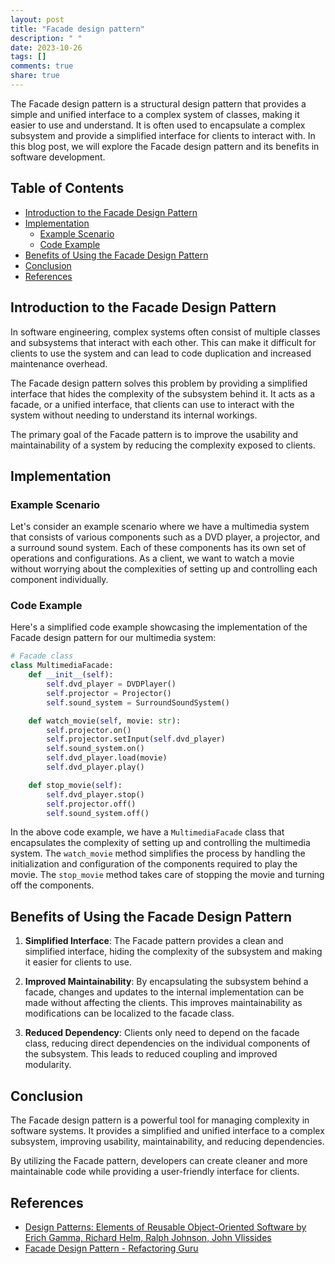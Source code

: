 ```yaml
---
layout: post
title: "Facade design pattern"
description: " "
date: 2023-10-26
tags: []
comments: true
share: true
---
```


The Facade design pattern is a structural design pattern that provides a simple and unified interface to a complex system of classes, making it easier to use and understand. It is often used to encapsulate a complex subsystem and provide a simplified interface for clients to interact with. In this blog post, we will explore the Facade design pattern and its benefits in software development.

## Table of Contents
- [Introduction to the Facade Design Pattern](#introduction-to-the-facade-design-pattern)
- [Implementation](#implementation)
  - [Example Scenario](#example-scenario)
  - [Code Example](#code-example)
- [Benefits of Using the Facade Design Pattern](#benefits-of-using-the-facade-design-pattern)
- [Conclusion](#conclusion)
- [References](#references)

## Introduction to the Facade Design Pattern

In software engineering, complex systems often consist of multiple classes and subsystems that interact with each other. This can make it difficult for clients to use the system and can lead to code duplication and increased maintenance overhead.

The Facade design pattern solves this problem by providing a simplified interface that hides the complexity of the subsystem behind it. It acts as a facade, or a unified interface, that clients can use to interact with the system without needing to understand its internal workings.

The primary goal of the Facade pattern is to improve the usability and maintainability of a system by reducing the complexity exposed to clients.

## Implementation

### Example Scenario

Let's consider an example scenario where we have a multimedia system that consists of various components such as a DVD player, a projector, and a surround sound system. Each of these components has its own set of operations and configurations. As a client, we want to watch a movie without worrying about the complexities of setting up and controlling each component individually.

### Code Example

Here's a simplified code example showcasing the implementation of the Facade design pattern for our multimedia system:

```python
# Facade class
class MultimediaFacade:
    def __init__(self):
        self.dvd_player = DVDPlayer()
        self.projector = Projector()
        self.sound_system = SurroundSoundSystem()

    def watch_movie(self, movie: str):
        self.projector.on()
        self.projector.setInput(self.dvd_player)
        self.sound_system.on()
        self.dvd_player.load(movie)
        self.dvd_player.play()

    def stop_movie(self):
        self.dvd_player.stop()
        self.projector.off()
        self.sound_system.off()
```

In the above code example, we have a `MultimediaFacade` class that encapsulates the complexity of setting up and controlling the multimedia system. The `watch_movie` method simplifies the process by handling the initialization and configuration of the components required to play the movie. The `stop_movie` method takes care of stopping the movie and turning off the components.

## Benefits of Using the Facade Design Pattern

1. **Simplified Interface**: The Facade pattern provides a clean and simplified interface, hiding the complexity of the subsystem and making it easier for clients to use.

2. **Improved Maintainability**: By encapsulating the subsystem behind a facade, changes and updates to the internal implementation can be made without affecting the clients. This improves maintainability as modifications can be localized to the facade class.

3. **Reduced Dependency**: Clients only need to depend on the facade class, reducing direct dependencies on the individual components of the subsystem. This leads to reduced coupling and improved modularity.

## Conclusion

The Facade design pattern is a powerful tool for managing complexity in software systems. It provides a simplified and unified interface to a complex subsystem, improving usability, maintainability, and reducing dependencies.

By utilizing the Facade pattern, developers can create cleaner and more maintainable code while providing a user-friendly interface for clients.

## References

- [Design Patterns: Elements of Reusable Object-Oriented Software by Erich Gamma, Richard Helm, Ralph Johnson, John Vlissides](https://www.amazon.com/Design-Patterns-Elements-Reusable-Object-Oriented/dp/0201633612)
- [Facade Design Pattern - Refactoring Guru](https://refactoring.guru/design-patterns/facade)